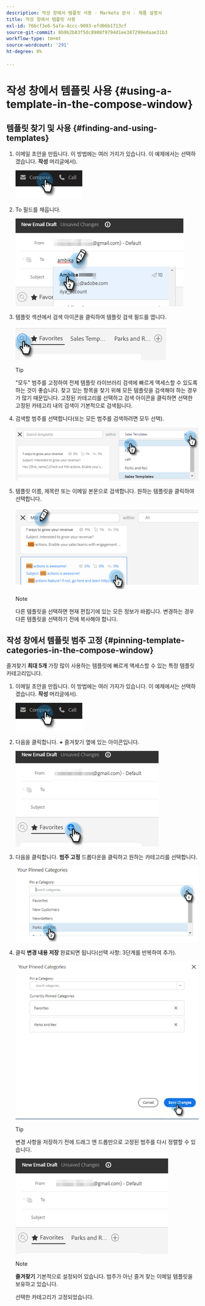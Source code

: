 ```yaml
---
description: 작성 창에서 템플릿 사용 - Marketo 문서 - 제품 설명서
title: 작성 창에서 템플릿 사용
exl-id: 766cf3e6-5afa-4ccc-9093-efd06b1713cf
source-git-commit: 8b9b2b83f5dc8908f9794d1ee387299edaae31b3
workflow-type: tm+mt
source-wordcount: '291'
ht-degree: 0%

---
```


# 작성 창에서 템플릿 사용 {#using-a-template-in-the-compose-window}

## 템플릿 찾기 및 사용 {#finding-and-using-templates}

1. 이메일 초안을 만듭니다. 이 방법에는 여러 가지가 있습니다. 이 예제에서는 선택하겠습니다. **작성** 머리글에서).

   ![](assets/using-a-template-in-the-compose-window-1.png)

1. To 필드를 채웁니다.

   ![](assets/using-a-template-in-the-compose-window-2.png)

1. 템플릿 섹션에서 검색 아이콘을 클릭하여 템플릿 검색 필드를 엽니다.

   ![](assets/using-a-template-in-the-compose-window-3.png)

   >[!TIP]
   >
   >&quot;모두&quot; 범주를 고정하여 전체 템플릿 라이브러리 검색에 빠르게 액세스할 수 있도록 하는 것이 좋습니다. 찾고 있는 항목을 찾기 위해 모든 템플릿을 검색해야 하는 경우가 많기 때문입니다. 고정된 카테고리를 선택하고 검색 아이콘을 클릭하면 선택한 고정된 카테고리 내의 검색이 기본적으로 검색됩니다.

1. 검색할 범주를 선택합니다(또는 모든 범주를 검색하려면 모두 선택).

   ![](assets/using-a-template-in-the-compose-window-4.png)

1. 템플릿 이름, 제목란 또는 이메일 본문으로 검색합니다. 원하는 템플릿을 클릭하여 선택합니다.

   ![](assets/using-a-template-in-the-compose-window-5.png)

   >[!NOTE]
   >
   >다른 템플릿을 선택하면 현재 편집기에 있는 모든 정보가 바뀝니다. 변경하는 경우 다른 템플릿을 선택하기 전에 복사해야 합니다.

## 작성 창에서 템플릿 범주 고정 {#pinning-template-categories-in-the-compose-window}

즐겨찾기 **최대 5개** 가장 많이 사용하는 템플릿에 빠르게 액세스할 수 있는 특정 템플릿 카테고리입니다.

1. 이메일 초안을 만듭니다. 이 방법에는 여러 가지가 있습니다. 이 예제에서는 선택하겠습니다. **작성** 머리글에서).

   ![](assets/using-a-template-in-the-compose-window-6.png)

1. 다음을 클릭합니다. **+** 즐겨찾기 옆에 있는 아이콘입니다.

   ![](assets/using-a-template-in-the-compose-window-7.png)

1. 다음을 클릭합니다. **범주 고정** 드롭다운을 클릭하고 원하는 카테고리를 선택합니다.

   ![](assets/using-a-template-in-the-compose-window-8.png)

1. 클릭 **변경 내용 저장** 완료되면 됩니다(선택 사항: 3단계를 반복하여 추가).

   ![](assets/using-a-template-in-the-compose-window-9.png)

   >[!TIP]
   >
   >변경 사항을 저장하기 전에 드래그 앤 드롭만으로 고정된 범주를 다시 정렬할 수 있습니다.

   ![](assets/using-a-template-in-the-compose-window-10.png)

   >[!NOTE]
   >
   >**즐겨찾기** 기본적으로 설정되어 있습니다. 범주가 아닌 즐겨 찾는 이메일 템플릿을 보유하고 있습니다.

   선택한 카테고리가 고정되었습니다.
